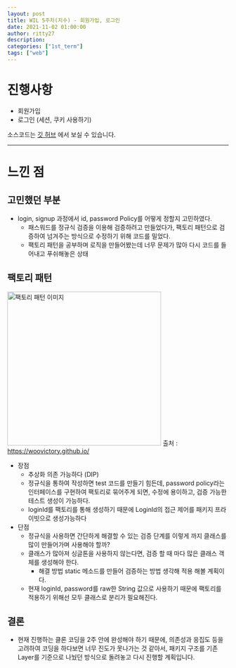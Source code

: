 ```yaml
---
layout: post
title: WIL 5주차(지수) - 회원가입, 로그인
date: 2021-11-02 01:00:00
author: ritty27
description:
categories: ["1st_term"]
tags: ["web"]
---
```



# 진행사항
- 회원가입
- 로그인 (세션, 쿠키 사용하기)

소스코드는 <a href="https://github.com/ritty27/GDSC_Back" target="_blank" rel="noopener">깃 허브</a> 에서 보실 수 있습니다.

---

# 느낀 점
  
## 고민했던 부분

- login, signup 과정에서 id, password Policy를 어떻게 정할지 고민하였다.
    - 패스워드를 정규식 검증을 이용해 검증하려고 만들었다가, 팩토리 패턴으로 검증하여 넘겨주는 방식으로 수정하기 위해 코드를 밀었다.
    - 팩토리 패턴을 공부하며 로직을 만들어봤는데 너무 문제가 많아 다시 코드를 들어내고 푸쉬해놓은 상태


## 팩토리 패턴
<img width="350" alt="팩토리 패턴 이미지" src="https://woovictory.github.io/img/FactoryMethodPattern.png"> 출처 : https://woovictory.github.io/

 - 장점
    - 추상화 의존 가능하다 (DIP)
    - 정규식을 통하여 작성하면 test 코드를 만들기 힘든데, password policy라는 인터페이스를 구현하여 팩토리로 묶어주게 되면, 수정에 용이하고, 검증 가능한 테스트 생성이 가능하다.
    - loginId를 팩토리를 통해 생성하기 때문에 LoginId의 접근 제어를 패키지 프라이빗으로 생성가능하다
- 단점
    - 정규식을 사용하면 간단하게 해결할 수 있는 검증 단계를 이렇게 까지 클래스를 많이 만들어가며 사용해야 할까?
    - 클래스가 많아져 싱글톤을 사용하지 않는다면, 검증 할 때 마다 많은 클래스 객체를 생성해야 한다.
        - 해결 방법
            static 메소드를 만들어 검증하는 방법 생각해 적용 해볼 계획이다.
    - 현재 loginId, password를 raw한 String 값으로 사용하기 때문에 팩토리를 적용하기 위해선 모두 클래스로 분리가 필요해진다.

## 결론
- 현재 진행하는 클론 코딩을 2주 안에 완성해야 하기 때문에, 의존성과 응집도 등을 고려하여 코딩을 하다보면 너무 진도가 못나가는 것 같아서, 패키지 구조를 기존 Layer를 기준으로 나눴던 방식으로 돌려놓고 다시 진행할 계획입니다.
